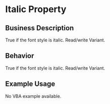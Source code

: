 # Italic Property

## Business Description
True if the font style is italic. Read/write Variant.

## Behavior
True if the font style is italic. Read/write Variant.

## Example Usage
No VBA example available.